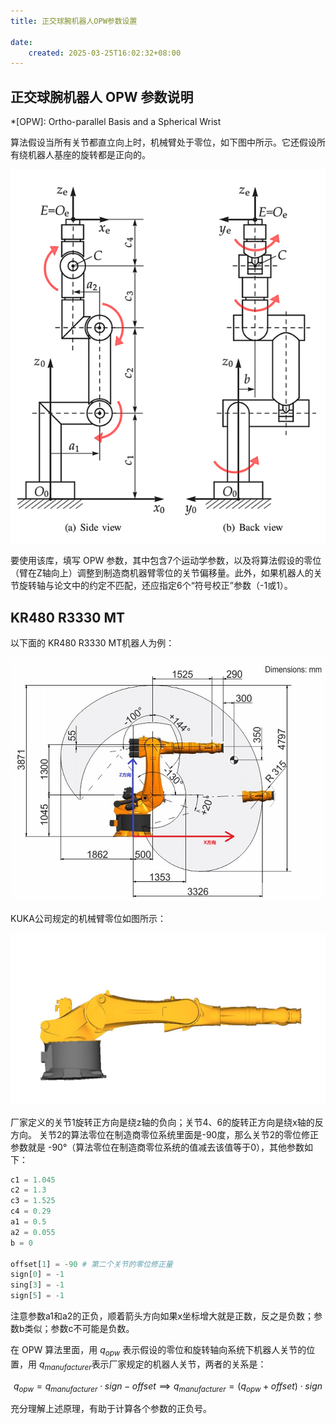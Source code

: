 ```yaml
---
title: 正交球腕机器人OPW参数设置

date:
    created: 2025-03-25T16:02:32+08:00
---
```



## 正交球腕机器人 OPW 参数说明

*[OPW]: Ortho-parallel Basis and a Spherical Wrist

算法假设当所有关节都直立向上时，机械臂处于零位，如下图中所示。它还假设所有绕机器人基座的旋转都是正向的。

![opw_parameters](./opw.png)

要使用该库，填写 OPW 参数，其中包含7个运动学参数，以及将算法假设的零位（臂在Z轴向上）调整到制造商机器臂零位的关节偏移量。此外，如果机器人的关节旋转轴与论文中的约定不匹配，还应指定6个“符号校正”参数（-1或1）。

## KR480 R3330 MT

以下面的 KR480 R3330 MT机器人为例：

![KR480 R3330 MT](./KR480R3330MT.jpg)

KUKA公司规定的机械臂零位如图所示：

![KR480 R3330 MT Manufacturer Zero](./KR480R3330MT_ManufactoryZeroPostions.jpg)

厂家定义的关节1旋转正方向是绕z轴的负向；关节4、6的旋转正方向是绕x轴的反方向。
关节2的算法零位在制造商零位系统里面是-90度，那么关节2的零位修正参数就是 -90°（算法零位在制造商零位系统的值减去该值等于0），其他参数如下：

```python
c1 = 1.045
c2 = 1.3
c3 = 1.525
c4 = 0.29
a1 = 0.5
a2 = 0.055
b = 0

offset[1] = -90 # 第二个关节的零位修正量
sign[0] = -1
sing[3] = -1
sign[5] = -1
```

注意参数a1和a2的正负，顺着箭头方向如果x坐标增大就是正数，反之是负数；参数b类似；参数c不可能是负数。

在 OPW 算法里面，用 $q_{opw}$ 表示假设的零位和旋转轴向系统下机器人关节的位置，用 $q_{manufacturer}$表示厂家规定的机器人关节，两者的关系是：

$$q_{opw} = q_{manufacturer} \cdot sign - offset \implies q_{manufacturer} = (q_{opw} + offset) \cdot sign$$

充分理解上述原理，有助于计算各个参数的正负号。